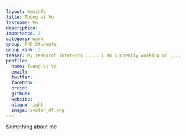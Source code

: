 ```yaml
---
layout: meminfo
title: Tuong Vi Vo
lastname: Vo
description:
importance: 3
category: work
group: PhD Students
group_rank: 3
teaser: My research interests ..... I am currently working on ....
profile:
  name: Tuong Vi Vo
  email:
  twitter:
  facebook:
  orcid:
  github:
  website:
  align: right
  image: avatar_df.png
---
```



Something about me

